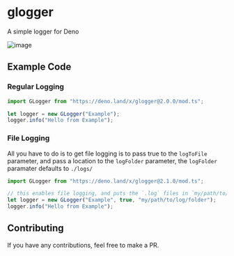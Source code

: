 # glogger
A simple logger for Deno

![image](https://user-images.githubusercontent.com/54550982/125192859-81559f80-e252-11eb-8829-31d6f9423090.png)

## Example Code

### Regular Logging
```typescript
import GLogger from "https://deno.land/x/glogger@2.0.0/mod.ts";

let logger = new GLogger("Example");
logger.info("Hello from Example");
```

### File Logging

All you have to do is to get file logging is to pass true to the `logToFile` parameter, and pass a location to the `logFolder` parameter, the `logFolder` paramater defaults to `./logs/`

```typescript
import GLogger from "https://deno.land/x/glogger@2.1.0/mod.ts";

// this enables file logging, and puts the `.log` files in `my/path/to/log/folder`
let logger = new GLogger("Example", true, "my/path/to/log/folder");
logger.info("Hello from Example");
```

## Contributing

If you have any contributions, feel free to make a PR.
